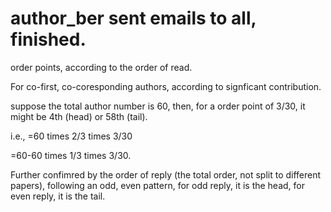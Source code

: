 # author_ber sent emails to all, finished.

order points, according to the order of read.

For co-first, co-coresponding authors, according to signficant contribution.

suppose the total author number is 60, then, for a order point of 3/30, it might be 4th (head) or 58th (tail).

i.e., =60 times 2/3 times 3/30

=60-60 times 1/3 times 3/30.

Further confimred by the order of reply (the total order, not split to different papers), following an odd, even pattern, for odd reply, it is the head, for even reply, it is the tail.
